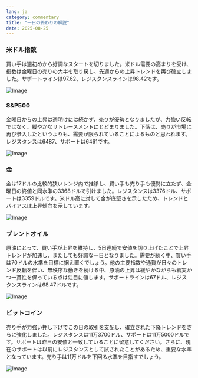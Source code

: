 ```yaml
---
lang: ja
category: commentary
title: "一日の終わりの解説"
date: 2025-08-25
---
```


### 米ドル指数

買い手は週初めから好調なスタートを切りました。米ドル需要の高まりを受け、指数は金曜日の売りの大半を取り戻し、先週からの上昇トレンドを再び確立しました。サポートラインは97.62、レジスタンスラインは98.42です。

![Image](https://markleighedu.github.io/img/Aug-2025/25-Aug-2025/usdindex.jpg)

### S&P500

金曜日からの上昇は週明けには続かず、売りが優勢となりましたが、力強い反転ではなく、緩やかなリトレースメントにとどまりました。下落は、売りが市場に再び参入したというよりも、需要が限られていることによるものと思われます。レジスタンスは6487、サポートは6461です。

![Image](https://markleighedu.github.io/img/Aug-2025/25-Aug-2025/sp500.jpg)

### 金

金は17ドルの比較的狭いレンジ内で推移し、買い手も売り手も優勢に立たず、金曜日の終値と同水準の3368ドルで引けました。レジスタンスは3376ドル、サポートは3359ドルです。米ドル高に対して金が底堅さを示したため、トレンドとバイアスは上昇傾向を示しています。

![Image](https://markleighedu.github.io/img/Aug-2025/25-Aug-2025/gold.jpg)

### ブレントオイル

原油にとって、買い手が上昇を維持し、5日連続で安値を切り上げたことで上昇トレンドが加速し、またしても好調な一日となりました。需要が続く中、買い手は70ドルの水準を目標に据え置くでしょう。他の主要指数や通貨が日々のトレンド反転を伴い、無秩序な動きを続ける中、原油の上昇は緩やかながらも着実かつ一貫性を保っている点は注目に値します。サポートラインは67ドル、レジスタンスラインは68.47ドルです。

![Image](https://markleighedu.github.io/img/Aug-2025/25-Aug-2025/brentoil.jpg)

### ビットコイン

売り手が力強い押し下げでこの日の取引を支配し、確立された下降トレンドをさらに強化しました。レジスタンスは11万3700ドル、サポートは11万5000ドルです。サポートは昨日の安値と一致していることに留意してください。さらに、現在のサポートは以前にレジスタンスとして試されたことがあるため、重要な水準となっています。売り手は11万ドルを下回る水準を目指すでしょう。

![Image](https://markleighedu.github.io/img/Aug-2025/25-Aug-2025/bitcoin.jpg)

